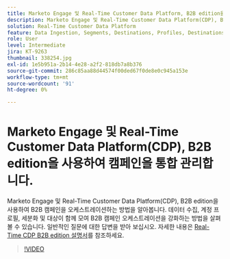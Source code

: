 ```yaml
---
title: Marketo Engage 및 Real-Time Customer Data Platform, B2B edition을 사용하여 캠페인 오케스트레이션
description: Marketo Engage 및 Real-Time Customer Data Platform(CDP), B2B edition을 사용하여 캠페인을 오케스트레이션하는 방법을 알아봅니다.
solution: Real-Time Customer Data Platform
feature: Data Ingestion, Segments, Destinations, Profiles, Destinations
role: User
level: Intermediate
jira: KT-9263
thumbnail: 338254.jpg
exl-id: 1e5b951a-2b14-4e28-a2f2-818db7a8b376
source-git-commit: 286c85aa88d44574f00ded67f0de8e0c945a153e
workflow-type: tm+mt
source-wordcount: '91'
ht-degree: 0%

---
```


# Marketo Engage 및 Real-Time Customer Data Platform(CDP), B2B edition을 사용하여 캠페인을 통합 관리합니다.

Marketo Engage 및 Real-Time Customer Data Platform(CDP), B2B edition을 사용하여 B2B 캠페인을 오케스트레이션하는 방법을 알아봅니다. 데이터 수집, 계정 프로필, 세분화 및 대상이 함께 모여 B2B 캠페인 오케스트레이션을 강화하는 방법을 살펴볼 수 있습니다. 일반적인 질문에 대한 답변을 받아 보십시오. 자세한 내용은 [Real-Time CDP B2B edition 설명서](https://experienceleague.adobe.com/docs/experience-platform/rtcdp/b2b-overview.html)를 참조하세요.

>[!VIDEO](https://video.tv.adobe.com/v/338254?learn=on&enablevpops)
